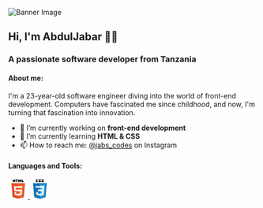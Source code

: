 ![Banner Image](./banner.png)

<h2 align="left">Hi, I'm AbdulJabar 👋🏾</h2>
<h3 align="left">A passionate software developer from Tanzania </h3>

<h4 align="left">About me:</h4>
<p align="left">
I'm a 23-year-old software engineer diving into the world of front-end development. Computers have fascinated me since childhood, and now, I'm turning that fascination into innovation.
</p>

- 🔭 I’m currently working on **front-end development**
- 🌱 I’m currently learning **HTML & CSS**
- 📫 How to reach me: <a href="https://www.instagram.com/jabs_codes/" target="_blank" rel="noopener noreferrer">@jabs_codes</a> on Instagram

<h4 align="left">Languages and Tools:</h4>
<p align="left"> 
<a href="" target="_blank"> <img src="https://raw.githubusercontent.com/devicons/devicon/master/icons/html5/html5-original-wordmark.svg" alt="html5" width="40" height="40"/> </a> 
<a href="" target="_blank"> <img src="https://raw.githubusercontent.com/devicons/devicon/master/icons/css3/css3-original-wordmark.svg" alt="css3" width="40" height="40"/> </a> 
</p>
